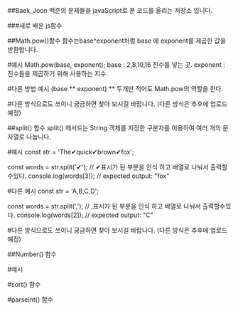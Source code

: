 ##Baek_Joon
백준의 문제들을 javaScript로 푼 코드를 올리는 저장소 입니다.

###새로 배운 js함수


##Math.pow()함수
함수는base^exponent처럼 base 에 exponent를 제곱한 값을 반환합니다.

#예시
Math.pow(base, exponent);
base : 2,8,10,16 진수를 넣는 곳.
exponent : 진수들을 제곱하기 위해 사용하는 지수.

#다른 방법 예시
(base ** exponent)
** 두개만 적어도 Math.pow의 역할을 한다.

#다른 방식으로도 쓰이니 궁금하면 찾아 보시길 바랍니다. (다른 방식은 추후에 업로드 예정)



##split() 함수
split() 메서드는 String 객체를 지정한 구분자를 이용하여 여러 개의 문자열로 나눕니다.

#예시
const str = 'The✔quick✔brown✔fox';

const words = str.split('✔'); // ✔표시가 된 부분을 인식 하고 배열로 나눠서 출력할수있다.
console.log(words[3]);
// expected output: "fox"

#다른 예시
const str = 'A,B,C,D';

const words = str.split(','); // ,표시가 된 부분을 인식 하고 배열로 나눠서 출력할수있다.
console.log(words[2]);
// expected output: "C"

#다른 방식으로도 쓰이니 궁금하면 찾아 보시길 바랍니다. (다른 방식은 추후에 업로드 예정)



##Number() 함수

#예시




#sort() 함수

#parseInt() 함수
